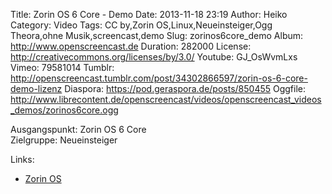 Title: Zorin OS 6 Core - Demo
Date: 2013-11-18 23:19
Author: Heiko
Category: Video
Tags: CC by,Zorin OS,Linux,Neueinsteiger,Ogg Theora,ohne Musik,screencast,demo
Slug: zorinos6core_demo
Album: http://www.openscreencast.de
Duration: 282000
License: http://creativecommons.org/licenses/by/3.0/
Youtube: GJ_OsWvmLxs
Vimeo: 79581014
Tumblr: http://openscreencast.tumblr.com/post/34302866597/zorin-os-6-core-demo-lizenz
Diaspora: https://pod.geraspora.de/posts/850455
Oggfile: http://www.librecontent.de/openscreencast/videos/openscreencast_videos_demos/zorinos6core.ogg

Ausgangspunkt: Zorin OS 6 Core  
Zielgruppe: Neueinsteiger  

Links:

  * [Zorin OS](http://zorin-os.com/ "Link zu Zorin OS" )

